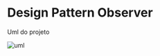 # Design Pattern Observer
Uml do projeto

![uml](https://user-images.githubusercontent.com/58821700/186739454-b2808ff0-1dfa-4347-a6b2-73a328685c22.png)